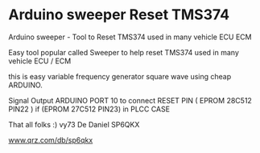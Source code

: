 # Arduino sweeper Reset TMS374 

Arduino sweeper - Tool to Reset TMS374 used in many vehicle ECU ECM 


Easy tool popular called Sweeper to help reset TMS374 used in many vehicle ECU / ECM

this is easy variable frequency generator square wave using cheap ARDUINO.

Signal Output ARDUINO PORT 10 to connect RESET PIN ( EPROM 28C512 PIN22 ) if (EPROM 27C512 PIN23)  in PLCC CASE


That all folks :) vy73 De Daniel SP6QKX

www.qrz.com/db/sp6qkx
